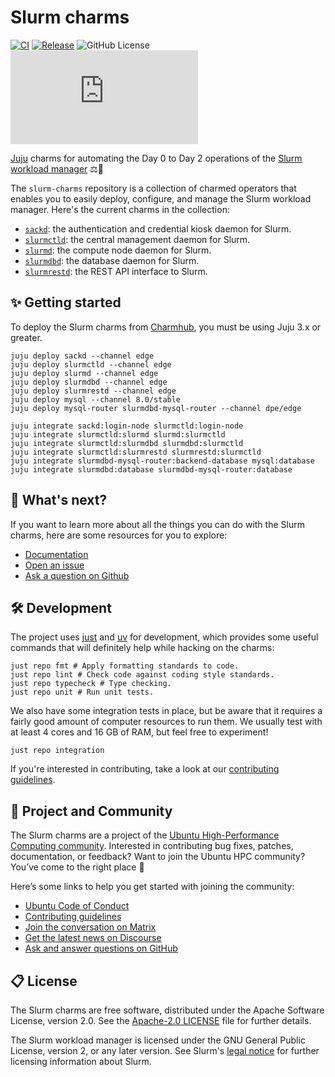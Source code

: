 # Slurm charms

[![CI](https://github.com/charmed-hpc/slurm-charms/actions/workflows/ci.yaml/badge.svg)](https://github.com/charmed-hpc/slurm-charms/actions/workflows/ci.yaml/badge.svg)
[![Release](https://github.com/charmed-hpc/slurm-charms/actions/workflows/release.yaml/badge.svg)](https://github.com/charmed-hpc/slurm-charms/actions/workflows/release.yaml/badge.svg)
![GitHub License](https://img.shields.io/github/license/charmed-hpc/slurm-charms)
[![Matrix](https://img.shields.io/matrix/ubuntu-hpc%3Amatrix.org?logo=matrix&label=ubuntu-hpc)](https://matrix.to/#/#hpc:ubuntu.com)

[Juju](https://juju.is) charms for automating the Day 0 to Day 2 operations of the [Slurm workload manager](https://slurm.schedmd.com/overview.html) ⚖️🐧

The `slurm-charms` repository is a collection of charmed operators that enables you to easily deploy, configure, and manage the Slurm workload manager.
Here's the current charms in the collection:

* [`sackd`](./charms/sackd/): the authentication and credential kiosk daemon for Slurm.
* [`slurmctld`](./charms/slurmctld/): the central management daemon for Slurm.
* [`slurmd`](./charms/slurmd): the compute node daemon for Slurm.
* [`slurmdbd`](./charms/slurmdbd): the database daemon for Slurm.
* [`slurmrestd`](./charms/slurmrestd/): the REST API interface to Slurm.

## ✨ Getting started

To deploy the Slurm charms from [Charmhub](https://charmhub.io), you must be using Juju 3.x or greater.

```shell
juju deploy sackd --channel edge
juju deploy slurmctld --channel edge
juju deploy slurmd --channel edge
juju deploy slurmdbd --channel edge
juju deploy slurmrestd --channel edge
juju deploy mysql --channel 8.0/stable
juju deploy mysql-router slurmdbd-mysql-router --channel dpe/edge

juju integrate sackd:login-node slurmctld:login-node
juju integrate slurmctld:slurmd slurmd:slurmctld
juju integrate slurmctld:slurmdbd slurmdbd:slurmctld
juju integrate slurmctld:slurmrestd slurmrestd:slurmctld
juju integrate slurmdbd-mysql-router:backend-database mysql:database
juju integrate slurmdbd:database slurmdbd-mysql-router:database
```

## 🤔 What's next?

If you want to learn more about all the things you can do with the Slurm charms, here are some resources for you to explore:

* [Documentation](https://canonical-charmed-hpc.readthedocs-hosted.com/en/latest)
* [Open an issue](https://github.com/charmed-hpc/slurm-charms/issues/new?title=ISSUE+TITLE&body=*Please+describe+your+issue*)
* [Ask a question on Github](https://github.com/orgs/charmed-hpc/discussions/categories/q-a)

## 🛠️ Development

The project uses [just](https://github.com/casey/just) and [uv](https://github.com/astral-sh/uv) for
development, which provides some useful commands that will definitely help while hacking on the charms:

```shell
just repo fmt # Apply formatting standards to code.
just repo lint # Check code against coding style standards.
just repo typecheck # Type checking.
just repo unit # Run unit tests.
```

We also have some integration tests in place, but be aware that it requires a fairly good amount
of computer resources to run them. We usually test with at least 4 cores and 16 GB of RAM, but feel
free to experiment!

```shell
just repo integration
```

If you're interested in contributing, take a look at our [contributing guidelines](./CONTRIBUTING.md).

## 🤝 Project and Community

The Slurm charms are a project of the [Ubuntu High-Performance Computing community](https://ubuntu.com/community/governance/teams/hpc).
Interested in contributing bug fixes, patches, documentation, or feedback? Want to join the Ubuntu HPC community? You’ve come to the right place 🤩

Here’s some links to help you get started with joining the community:

* [Ubuntu Code of Conduct](https://ubuntu.com/community/ethos/code-of-conduct)
* [Contributing guidelines](./CONTRIBUTING.md)
* [Join the conversation on Matrix](https://matrix.to/#/#hpc:ubuntu.com)
* [Get the latest news on Discourse](https://discourse.ubuntu.com/c/hpc/151)
* [Ask and answer questions on GitHub](https://github.com/orgs/charmed-hpc/discussions/categories/q-a)

## 📋 License

The Slurm charms are free software, distributed under the Apache Software License, version 2.0.
See the [Apache-2.0 LICENSE](./LICENSE) file for further details.

The Slurm workload manager is licensed under the GNU General Public License, version 2, or any later version.
See Slurm's [legal notice](https://slurm.schedmd.com/disclaimer.html) for further licensing information about Slurm.
